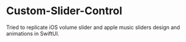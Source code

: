 # Custom-Slider-Control
Tried to replicate iOS volume slider and apple music sliders design and animations in SwiftUI.
